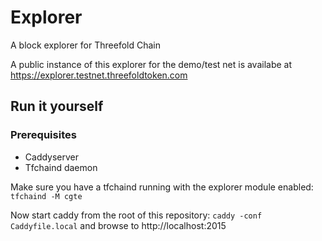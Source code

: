 # Explorer
A block explorer for Threefold Chain

A public instance of this explorer for the demo/test net is availabe at https://explorer.testnet.threefoldtoken.com

## Run it yourself

### Prerequisites
* Caddyserver
* Tfchaind daemon


Make sure you have a tfchaind running with the explorer module enabled:
`tfchaind -M cgte`

Now start caddy from the root of this repository:
`caddy -conf Caddyfile.local`
and browse to http://localhost:2015
